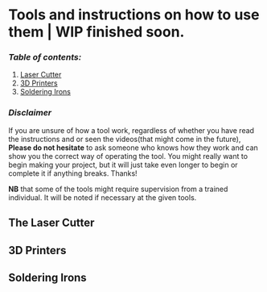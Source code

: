 # Tools and instructions on how to use them | WIP finished soon.
### *Table of contents:*

1. [Laser Cutter](#The-Laser-Cutter)
2. [3D Printers]()
3. [Soldering Irons]()

### *Disclaimer*

If you are unsure of how a tool work, regardless of whether you have read the instructions and or seen the videos(that might come in the future), **Please do not hesitate** to ask someone who knows how they work and can show you the correct way of operating the tool. You might really want to begin making your project, but it will just take even longer to begin or complete it if anything breaks. Thanks!

**NB** that some of the tools might require supervision from a trained individual. It will be noted if necessary at the given tools.

## The Laser Cutter

## 3D Printers

## Soldering Irons


